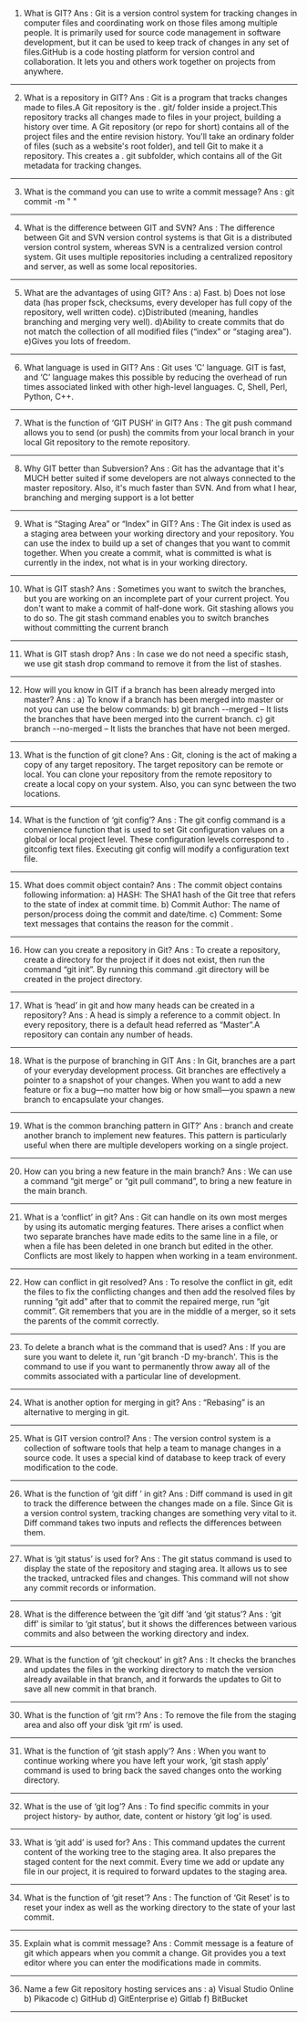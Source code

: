 1) What is GIT?
Ans : Git is a version control system for tracking changes in computer files and coordinating work on those files among multiple people. It is primarily used for source code management in software development, but it can be used to keep track of changes in any set of files.GitHub is a code hosting platform for version control and collaboration. It lets you and others work together on projects from anywhere.

-------------------------------------------------------------------------------------------------------------------------------------------------------------------------------------------------------------

2) What is a repository in GIT?
Ans : Git is a program that tracks changes made to files.A Git repository is the . git/ folder inside a project.This repository tracks all changes made to files in your project, building a history over time.  A Git repository (or repo for short) contains all of the project files and the entire revision history. You'll take an ordinary folder of files (such as a website's root folder), and tell Git to make it a repository. This creates a . git subfolder, which contains all of the Git metadata for tracking changes.

-------------------------------------------------------------------------------------------------------------------------------------------------------------------------------------------------------------

3) What is the command you can use to write a commit message?
Ans : git commit -m " "

-------------------------------------------------------------------------------------------------------------------------------------------------------------------------------------------------------------


4) What is the difference between GIT and SVN?
Ans : The difference between Git and SVN version control systems is that Git is a distributed version control system, whereas SVN is a centralized version control system. Git uses multiple repositories including a centralized repository and server, as well as some local repositories.

-------------------------------------------------------------------------------------------------------------------------------------------------------------------------------------------------------------


5) What are the advantages of using GIT?
Ans : a) Fast.
      b) Does not lose data (has proper fsck, checksums, every developer has full copy of the repository, well written code).
      c)Distributed (meaning, handles branching and merging very well).
      d)Ability to create commits that do not match the collection of all modified files (“index” or “staging area”).
      e)Gives you lots of freedom.

--------------------------------------------------------------------------------------------------------------------------------------------------------------------------------------------------------------


6) What language is used in GIT?
Ans : Git uses ‘C’ language. GIT is fast, and ‘C’ language makes this possible by reducing the overhead of run times associated linked with other high-level languages.
      C, Shell, Perl, Python, C++.

---------------------------------------------------------------------------------------------------------------------------------------------------------------------------------------------------------------


7) What is the function of ‘GIT PUSH’ in GIT?
Ans : The git push command allows you to send (or push) the commits from your local branch in your local Git repository to the remote repository.

----------------------------------------------------------------------------------------------------------------------------------------------------------------------------------------------------------------


8) Why GIT better than Subversion?
Ans : Git has the advantage that it's MUCH better suited if some developers are not always connected to the master repository. Also, it's much faster than SVN. And from what I hear, branching and merging support is a lot better

--------------------------------------------------------------------------------------------------------------------------------------------------------------------------------------------------------------


9) What is “Staging Area” or “Index” in GIT?
Ans : The Git index is used as a staging area between your working directory and your repository. You can use the index to build up a set of changes that you want to commit together. When you create a commit, what is committed is what is currently in the index, not what is in your working directory.

--------------------------------------------------------------------------------------------------------------------------------------------------------------------------------------------------------------


10) What is GIT stash?
Ans : Sometimes you want to switch the branches, but you are working on an incomplete part of your current project. You don't want to make a commit of half-done work. Git stashing allows you to do so. The git stash command enables you to switch branches without committing the current branch

-----------------------------------------------------------------------------------------------------------------------------------------------------------------------------------------------------------------


11)  What is GIT stash drop?
Ans : In case we do not need a specific stash, we use git stash drop command to remove it from the list of stashes.

--------------------------------------------------------------------------------------------------------------------------------------------------------------------------------------------------------------

12) How will you know in GIT if a branch has been already merged into master?
Ans : a) To know if a branch has been merged into master or not you can use the below commands:
      b) git branch --merged – It lists the branches that have been merged into the current branch.
      c) git branch --no-merged – It lists the branches that have not been merged.

--------------------------------------------------------------------------------------------------------------------------------------------------------------------------------------------------------------

13) What is the function of git clone?
Ans : Git, cloning is the act of making a copy of any target repository. The target repository can be remote or local. You can clone your repository from the remote repository to create a local copy on your system. Also, you can sync between the two locations.

--------------------------------------------------------------------------------------------------------------------------------------------------------------------------------------------------------------

14) What is the function of ‘git config’?
Ans : The git config command is a convenience function that is used to set Git configuration values on a global or local project level. These configuration levels correspond to . gitconfig text files. Executing git config will modify a configuration text file.

-----------------------------------------------------------------------------------------------------------------------------------------------------------------------------------------------------------------


15) What does commit object contain?
Ans : The commit object contains following information:
    a) HASH: The SHA1 hash of the Git tree that refers to the state of index at commit time. 
    b) Commit Author: The name of person/process doing the commit and date/time. 
    c) Comment: Some text messages that contains the reason for the commit .


------------------------------------------------------------------------------------------------------------------------------------------------------------------------------------------------------------------


16) How can you create a repository in Git?
Ans : To create a repository, create a directory for the project if it does not exist, then run the command “git init”. By running this command .git directory will be created in the project directory.

--------------------------------------------------------------------------------------------------------------------------------------------------------------------------------------------------------------


17) What is ‘head’ in git and how many heads can be created in a repository?
Ans : A head is simply a reference to a commit object. In every repository, there is a default head referred as “Master”.A repository can contain any number of heads.

-------------------------------------------------------------------------------------------------------------------------------------------------------------------------------------------------------------


18) What is the purpose of branching in GIT
Ans : In Git, branches are a part of your everyday development process. Git branches are effectively a pointer to a snapshot of your changes. When you want to add a new feature or fix a bug—no matter how big or how small—you spawn a new branch to encapsulate your changes.

-------------------------------------------------------------------------------------------------------------------------------------------------------------------------------------------------------------


19) What is the common branching pattern in GIT?’
Ans : branch and create another branch to implement new features. This pattern is particularly useful when there are multiple developers working on a single project.

---------------------------------------------------------------------------------------------------------------------------------------------------------------------------------------------------------------


20) How can you bring a new feature in the main branch?
Ans : We can use a command “git merge” or “git pull command”, to bring a new feature in the main branch.

--------------------------------------------------------------------------------------------------------------------------------------------------------------------------------------------------------------


21) What is a ‘conflict’ in git?
Ans : Git can handle on its own most merges by using its automatic merging features. There arises a conflict when two separate branches have made edits to the same line in a file, or when a file has been deleted in one branch but edited in the other. Conflicts are most likely to happen when working in a team environment.

-------------------------------------------------------------------------------------------------------------------------------------------------------------------------------------------------------------

22) How can conflict in git resolved?
Ans : To resolve the conflict in git, edit the files to fix the conflicting changes and then add the resolved files by running “git add” after that to commit the repaired merge,  run “git commit”.  Git remembers that you are in the middle of a merger, so it sets the parents of the commit correctly.

-------------------------------------------------------------------------------------------------------------------------------------------------------------------------------------------------------------


23) To delete a branch what is the command that is used?
Ans : If you are sure you want to delete it, run 'git branch -D my-branch'. This is the command to use if you want to permanently throw away all of the commits associated with a particular line of development.

--------------------------------------------------------------------------------------------------------------------------------------------------------------------------------------------------------------


24) What is another option for merging in git?
Ans : “Rebasing” is an alternative to merging in git.

--------------------------------------------------------------------------------------------------------------------------------------------------------------------------------------------------------------


25) What is GIT version control?
Ans : The version control system is a collection of software tools that help a team to manage changes in a source code. It uses a special kind of database to keep track of every modification to the code.

--------------------------------------------------------------------------------------------------------------------------------------------------------------------------------------------------------------

26) What is the function of ‘git diff ’ in git?
Ans : Diff command is used in git to track the difference between the changes made on a file. Since Git is a version control system, tracking changes are something very vital to it. Diff command takes two inputs and reflects the differences between them.

--------------------------------------------------------------------------------------------------------------------------------------------------------------------------------------------------------------

27) What is ‘git status’ is used for?
Ans : The git status command is used to display the state of the repository and staging area. It allows us to see the tracked, untracked files and changes. This command will not show any commit records or information. 

--------------------------------------------------------------------------------------------------------------------------------------------------------------------------------------------------------------


28) What is the difference between the ‘git diff ’and ‘git status’?
Ans : ‘git diff’ is similar to ‘git status’, but it shows the differences between various commits and also between the working directory and index.

-------------------------------------------------------------------------------------------------------------------------------------------------------------------------------------------------------------


29) What is the function of ‘git checkout’ in git?
Ans : It checks the branches and updates the files in the working directory to match the version already available in that branch, and it forwards the updates to Git to save all new commit in that branch.

-------------------------------------------------------------------------------------------------------------------------------------------------------------------------------------------------------------


30) What is the function of ‘git rm’?
Ans : To remove the file from the staging area and also off your disk ‘git rm’ is used.


---------------------------------------------------------------------------------------------------------------------------------------------------------------------------------------------------------------


31) What is the function of ‘git stash apply’?
Ans : When you want to continue working where you have left your work, ‘git stash apply’ command is used to bring back the saved changes onto the working directory.

--------------------------------------------------------------------------------------------------------------------------------------------------------------------------------------------------------------


32) What is the use of ‘git log’?
Ans : To find specific commits in your project history- by author, date, content or history ‘git log’ is used.

-----------------------------------------------------------------------------------------------------------------------------------------------------------------------------------------------------------------


33) What is ‘git add’ is used for?
Ans : This command updates the current content of the working tree to the staging area. It also prepares the staged content for the next commit. Every time we add or update any file in our project, it is required to forward updates to the staging area. 


--------------------------------------------------------------------------------------------------------------------------------------------------------------------------------------------------------------

34) What is the function of ‘git reset’?
Ans : The function of ‘Git Reset’ is to reset your index as well as the working directory to the state of your last commit.


--------------------------------------------------------------------------------------------------------------------------------------------------------------------------------------------------------------

35) Explain what is commit message?
Ans : Commit message is a feature of git which appears when you commit a change. Git provides you a text editor where you can enter the modifications made in commits.


--------------------------------------------------------------------------------------------------------------------------------------------------------------------------------------------------------------
36) Name a few Git repository hosting services
ans : 
     a) Visual Studio Online 
     b) Pikacode 
     c) GitHub 
     d) GitEnterprise
     e) Gitlab
     f) BitBucket

------------------------------------------------------------------------------------------------------------------------------------------------------------------------------------------------------------- 

